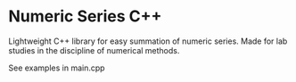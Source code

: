 # Numeric Series С++
Lightweight C++ library for easy summation of numeric series. 
Made for lab studies in the discipline of numerical methods.

See examples in main.cpp
